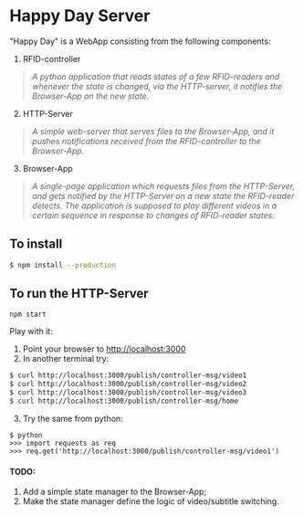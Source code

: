 # Happy Day Server

"Happy Day" is a WebApp consisting from the following components:
1. RFID-controller
>_A python application that reads states of a few RFID-readers and whenever the state is changed, via the HTTP-server, it notifies the Browser-App on the new state._
2. HTTP-Server
>_A simple web-server that serves files to the Browser-App, and it pushes notifications received from the RFID-controller to the Browser-App._
3. Browser-App
>_A single-page application which requests files from the HTTP-Server, and gets notified by the HTTP-Server on a new state the RFID-reader detects._
>_The application is supposed to play different videos in a certain sequence in response to changes of RFID-reader states._

## To install
```bash
$ npm install --production
```

## To run the HTTP-Server
```
npm start
```

Play with it:
1. Point your browser to [http://localhost:3000](http://localhost:3000)
2. In another terminal try:
```sh
$ curl http://localhost:3000/publish/controller-msg/video1
$ curl http://localhost:3000/publish/controller-msg/video2
$ curl http://localhost:3000/publish/controller-msg/video3
$ curl http://localhost:3000/publish/controller-msg/home
```
3. Try the same from python:
```
$ python
>>> import requests as req
>>> req.get('http://localhost:3000/publish/controller-msg/video1')
```

#### TODO:
1. Add a simple state manager to the Browser-App;
2. Make the state manager define the logic of video/subtitle switching.

